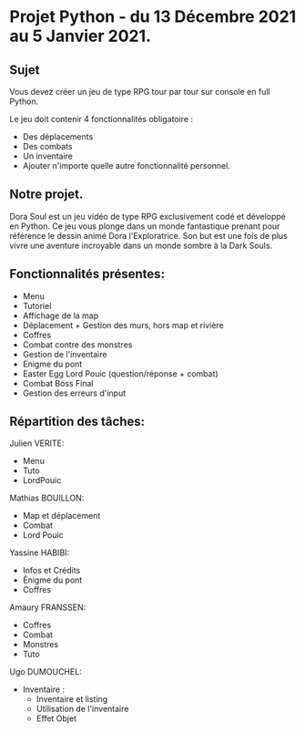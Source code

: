 # Projet Python - du 13 Décembre 2021 au 5 Janvier 2021.
## Sujet
Vous devez créer un jeu de type RPG tour par tour sur console en full Python.

Le jeu doit contenir 4 fonctionnalités obligatoire :
  - Des déplacements
  - Des combats
  - Un inventaire
  - Ajouter n'importe quelle autre fonctionnalité personnel. 

## Notre projet.
Dora Soul est un jeu vidéo de type RPG exclusivement codé et développé en Python. 
Ce jeu vous plonge dans un monde fantastique prenant pour référence le dessin animé Dora l'Exploratrice. 
Son but est une fois de plus vivre une aventure incroyable dans un monde sombre à la Dark Souls.

## Fonctionnalités présentes:
- Menu
- Tutoriel
- Affichage de la map
- Déplacement + Gestion des murs, hors map et rivière
- Coffres
- Combat contre des monstres
- Gestion de l'inventaire 
- Enigme du pont
- Easter Egg Lord Pouic (question/réponse + combat)
- Combat Boss Final
- Gestion des erreurs d'input


## Répartition des tâches:
Julien VERITE:
- Menu
- Tuto
- LordPouic

Mathias BOUILLON:
- Map et déplacement
- Combat
- Lord Pouic

Yassine HABIBI:
- Infos et Crédits
- Énigme du pont
- Coffres 

Amaury FRANSSEN: 
- Coffres
- Combat
- Monstres
- Tuto

Ugo DUMOUCHEL:
- Inventaire : 
    - Inventaire et listing 
    - Utilisation de l'inventaire
    - Effet Objet
